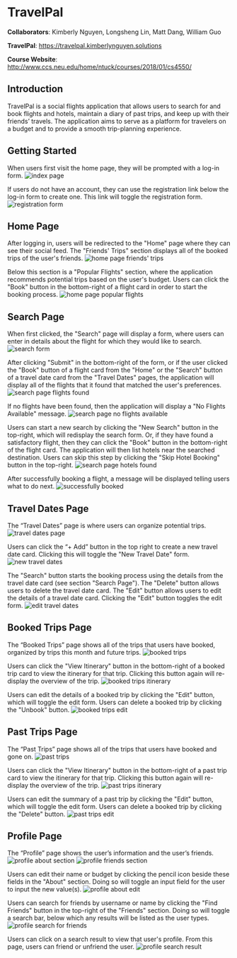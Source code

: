 # TravelPal

**Collaborators**: Kimberly Nguyen, Longsheng Lin, Matt Dang, William Guo

**TravelPal**: https://travelpal.kimberlynguyen.solutions 

**Course Website**: http://www.ccs.neu.edu/home/ntuck/courses/2018/01/cs4550/ 

## Introduction 
TravelPal is a social flights application that allows users to search for and 
book flights and hotels, maintain a diary of past trips, and keep up with their 
friends’ travels. The application aims to serve as a platform for travelers on 
a budget and to provide a smooth trip-planning experience. 

## Getting Started
When users first visit the home page, they will be prompted with a log-in form. 
![index page](screenshots/log-in-form.png) 

If users do not have an account, they can use the registration link below the 
log-in form to create one. This link will toggle the registration form. 
![registration form](screenshots/registration-form.png) 

## Home Page
After logging in, users will be redirected to the "Home" page where they can see 
their social feed. The "Friends' Trips" section displays all of the booked trips 
of the user's friends. 
![home page friends' trips](screenshots/friends-trips.png) 

Below this section is a "Popular Flights" section, where the application 
recommends potential trips based on the user's budget. Users can click the 
"Book" button in the bottom-right of a flight card in order to start the 
booking process. 
![home page popular flights](screenshots/popular-flights.png) 

## Search Page 
When first clicked, the "Search" page will display a form, where users can enter 
in details about the flight for which they would like to search. 
![search form](screenshots/search-form.png) 

After clicking "Submit" in the bottom-right of the form, or if the user clicked 
the "Book" button of a flight card from the "Home" or the "Search" button of a 
travel date card from the "Travel Dates" pages, the application will display all 
of the flights that it found that matched the user's preferences. 
![search page flights found](screenshots/flights-found.png) 

If no flights have been found, then the application will display a "No Flights 
Available" message. 
![search page no flights available](screenshots/no-flights-available.png) 

Users can start a new search by clicking the "New Search" button in the 
top-right, which will redisplay the search form. Or, if they have found a 
satisfactory flight, then they can click the "Book" button in the bottom-right 
of the flight card. The application will then list hotels near the searched 
destination. Users can skip this step by clicking the "Skip Hotel Booking" 
button in the top-right. 
![search page hotels found](screenshots/hotels-found.png) 

After successfully booking a flight, a message will be displayed telling users 
what to do next. 
![successfully booked](screenshots/successfully-booked.png) 

## Travel Dates Page 
The “Travel Dates” page is where users can organize potential trips. 
![travel dates page](screenshots/travel-dates.png) 

Users can click the “+ Add” button in the top right to create a new travel date 
card. Clicking this will toggle the "New Travel Date" form. 
![new travel dates](screenshots/travel-dates-new.png) 

The "Search" button starts the booking process using the details from the 
travel date card (see section "Search Page"). The "Delete" button allows users 
to delete the travel date card. The "Edit" button allows users to edit the 
details of a travel date card. Clicking the "Edit" button toggles the edit form. 
![edit travel dates](screenshots/travel-dates-edit.png) 

## Booked Trips Page 
The “Booked Trips” page shows all of the trips that users have booked, 
organized by trips this month and future trips. 
![booked trips](screenshots/booked-trips.png) 

Users can click the "View Itinerary" button in the bottom-right of a booked trip 
card to view the itinerary for that trip. Clicking this button again will 
re-display the overview of the trip. 
![booked trips itinerary](screenshots/booked-trips-itinerary.png) 

Users can edit the details of a booked trip by clicking the "Edit" button, which 
will toggle the edit form. Users can delete a booked trip by clicking the 
"Unbook" button. 
![booked trips edit](screenshots/booked-trips-edit.png) 

## Past Trips Page 
The “Past Trips” page shows all of the trips that users have booked and gone on. 
![past trips](screenshots/past-trips.png) 

Users can click the "View Itinerary" button in the bottom-right of a past trip 
card to view the itinerary for that trip. Clicking this button again will 
re-display the overview of the trip. 
![past trips itinerary](screenshots/past-trips-itinerary.png) 

Users can edit the summary of a past trip by clicking the "Edit" button, which 
will toggle the edit form. Users can delete a booked trip by clicking the 
"Delete" button. 
![past trips edit](screenshots/past-trips-edit.png) 

## Profile Page 
The “Profile” page shows the user’s information and the user’s friends. 
![profile about section](screenshots/profile-about.png) 
![profile friends section](screenshots/profile-friends.png) 

Users can edit their name or budget by clicking the pencil icon beside these 
fields in the "About" section. Doing so will toggle an input field for the user 
to input the new value(s). 
![profile about edit](screenshots/profile-about-edit.png) 

Users can search for friends by username or name by clicking the "Find Friends" 
button in the top-right of the "Friends" section. Doing so will toggle a search 
bar, below which any results will be listed as the user types. 
![profile search for friends](screenshots/profile-search.png) 

Users can click on a search result to view that user's profile. From this page, 
users can friend or unfriend the user. 
![profile search result](screenshots/profile-user-view.png) 
